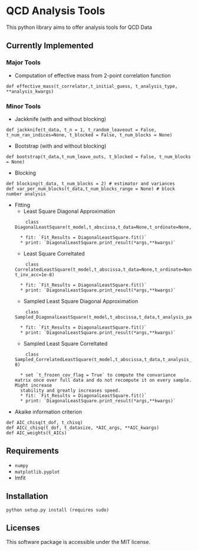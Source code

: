 # QCD Analysis Tools

This python library aims to offer analysis tools for QCD Data

## Currently Implemented

### Major Tools

* Computation of effective mass from 2-point correlation function
```    
def effective_mass(t_correlator,t_initial_guess, t_analysis_type, **analysis_kwargs)
```

### Minor Tools

* Jackknife (with and without blocking)
```
def jackknife(t_data, t_n = 1, t_random_leaveout = False, t_num_ran_indices=None, t_blocked = False, t_num_blocks = None)
```
* Bootstrap (with and without blocking)
```
def bootstrap(t_data,t_num_leave_outs, t_blocked = False, t_num_blocks = None)
```
* Blocking
```
def blocking(t_data, t_num_blocks = 2) # estimator and variances
def var_per_num_blocks(t_data,t_num_blocks_range = None) # block number analysis
```
* Fitting
    * Least Square Diagonal Approximation
    ```
        class DiagonalLeastSquare(t_model,t_abscissa,t_data=None,t_ordinate=None,t_ordinate_var=None,t_analysis_params=None)
    ```
        * fit: `Fit_Results = DiagonalLeastSquare.fit()`
        * print: `DiagonalLeastSquare.print_result(*args,**kwargs)`
    * Least Square Correltated
    ```
        class CorrelatedLeastSquare(t_model,t_abscissa,t_data=None,t_ordinate=None,t_ordinate_cov=None,t_analysis_params=None, t_inv_acc=1e-8)
    ```
        * fit: `Fit_Results = DiagonalLeastSquare.fit()`
        * print: `DiagonalLeastSquare.print_result(*args,**kwargs)`
    * Sampled Least Square Diagonal Approximation
    ```
        class Sampled_DiagonalLeastSquare(t_model,t_abscissa,t_data,t_analysis_params)
    ```
        * fit: `Fit_Results = DiagonalLeastSquare.fit()`
        * print: `DiagonalLeastSquare.print_result(*args,**kwargs)`
    * Sampled Least Square Correltated
    ```
        class Sampled_CorrelatedLeastSquare(t_model,t_abscissa,t_data,t_analysis_params,t_frozen_cov_flag=False,t_inv_acc=1e-8)
    ```
        * set `t_frozen_cov_flag = True` to compute the convariance matrix once over full data and do not recompute it on every sample. Might increase
        stability and greatly increases speed.
        * fit: `Fit_Results = DiagonalLeastSquare.fit()`
        * print: `DiagonalLeastSquare.print_result(*args,**kwargs)`
*  Akaike information criterion
```
def AIC_chisq(t_dof, t_chisq)
def AICc_chisq(t_dof, t_datasize, *AIC_args, **AIC_kwargs)
def AIC_weights(t_AICs)
```


## Requirements

* `numpy`
* `matplotlib.pyplot`
* lmfit

## Installation

```
python setup.py install (requires sudo)
```

## Licenses
This software package is accessible under the MIT license.
